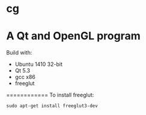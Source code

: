 cg
==

A Qt and OpenGL program
============
Build with:
* Ubuntu 1410 32-bit
* Qt 5.3
* gcc x86
* freeglut

============
To install freeglut:
```
sudo apt-get install freeglut3-dev
```
